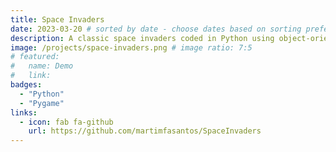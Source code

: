```yaml
---
title: Space Invaders
date: 2023-03-20 # sorted by date - choose dates based on sorting preference (dates are not displayed on the pages)
description: A classic space invaders coded in Python using object-oriented programming.
image: /projects/space-invaders.png # image ratio: 7:5
# featured:
#   name: Demo
#   link: 
badges:
  - "Python"
  - "Pygame"
links:
  - icon: fab fa-github
    url: https://github.com/martimfasantos/SpaceInvaders
---
```

